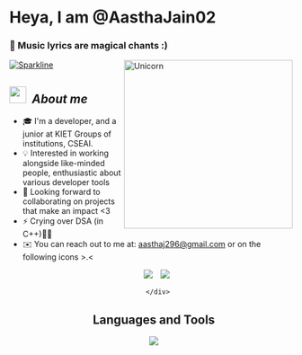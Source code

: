 # **Heya, I am @AasthaJain02**
### 💬 Music lyrics are magical chants :)

[![Sparkline](https://stars.medv.io/Naereen/badges.svg)](https://stars.medv.io/Nitya-Pasrija/badges)
<img align="right" width=300px alt="Unicorn" src="https://c.tenor.com/GN73MKBawZYAAAAi/busy-cute.gif" />
## <img src="https://media.giphy.com/media/ObNTw8Uzwy6KQ/giphy.gif" width="30px">&nbsp; ***About me***
- 🎓 I'm a developer, and a junior at KIET Groups of institutions, CSEAI.
- 💡 Interested in working alongside like-minded people, enthusiastic about various developer tools 
- 💞️ Looking forward to collaborating on projects that make an impact <3
- ⚡ Crying over DSA (in C++)👀👀 
- ✉️ You can reach out to me at: aasthaj296@gmail.com or on the following icons >.<

<p align="center">

 <div align="center"  class="icons-social" style="margin-left: 10px;">
        <a style="margin-left: 10px;"  target="_blank" href="https://www.linkedin.com/in/aastha-jain-95998b225/">
			<img src="https://img.icons8.com/doodle/40/000000/linkedin--v2.png"></a>
        <a style="margin-left: 10px;" target="_blank" href="https://github.com/Aasthajain02">
		<img src="https://img.icons8.com/doodle/40/000000/github--v1.png"></a>

      </div>

</p>

## Languages and Tools

<p align="center">
  <a href="https://skillicons.dev">
    <img src="https://skillicons.dev/icons?i=git,github,c,cpp,python,java,Django Machine Learning, Computer Vision ,css,html,js,mysql,py,firebase,mongodb&perline=9" />
  </a>
</p>

